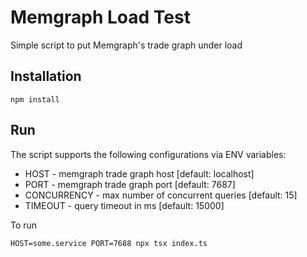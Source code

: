 # Memgraph Load Test
Simple script to put Memgraph's trade graph under load

## Installation
```
npm install
```

## Run
The script supports the following configurations via ENV variables:
* HOST - memgraph trade graph host [default: localhost]
* PORT - memgraph trade graph port [default: 7687]
* CONCURRENCY - max number of concurrent queries [default: 15]
* TIMEOUT - query timeout in ms [default: 15000]

To run
```
HOST=some.service PORT=7688 npx tsx index.ts
```
